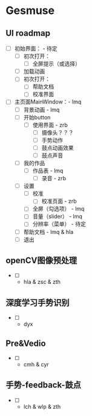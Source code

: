 # Gesmuse
##  UI roadmap
* [ ] 初始界面： - 待定
    * [ ] 初次打开：
        * [ ] 全屏提示（或选择）
    * [ ] 加载动画
    * [ ] 初次打开：
        * [ ] 帮助文档
        * [ ] 校准界面

* [ ] 主页面MainWindow：- lmq
    * [ ] 背景动画 - lmq
    * [ ] 开始button
        * [ ] 使用界面 - zrb
            * [ ] 摄像头？？？
            * [ ] 手势动作
            * [ ] 鼓点动画效果
            * [ ] 鼓点声音
    * [ ] 我的作品
        * [ ] 作品表 - lmq
            * [ ] 录音 - zrb
    * [ ] 设置
        * [ ] 校准
            * [ ] 校准页面 - zrb
        * [ ] 全屏（勾选项） - lmq
        * [ ] 音量（slider） - lmq
        * [ ] 分辨率（菜单） - 待定
    * [ ] 帮助文档 - lmq & hla
    * [ ] 退出
## openCV图像预处理
* [ ] - hla & zsc & zth
## 深度学习手势识别
* [ ] - dyx
## Pre&Vedio
* [ ] - cmh & cyr
## 手势-feedback-鼓点
* [ ] - lch & wlp & zth
